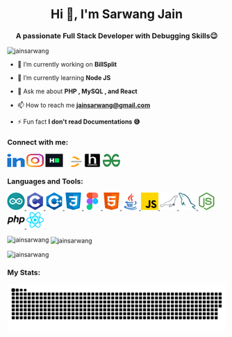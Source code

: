 <h1 align="center">Hi 👋, I'm Sarwang Jain</h1>
<h3 align="center">A passionate Full Stack Developer with Debugging Skills😉</h3>

<p align="left"> <img
                src="https://komarev.com/ghpvc/?username=jainsarwang&label=Profile%20views&color=00d6e6&style=flat"
                alt="jainsarwang" /> </p>

- 🔭 I’m currently working on **BillSplit**

- 🌱 I’m currently learning **Node JS**

- 💬 Ask me about **PHP , MySQL , and React**

- 📫 How to reach me **jainsarwang@gmail.com**

- ⚡ Fun fact **I don't read Documentations 😅**

<h3 align="left">Connect with me:</h3>
<p align="left">
        <a href="https://linkedin.com/in/jainsarwang" target="blank"><img align="center"
                        src="https://raw.githubusercontent.com/jainsarwang/jainsarwang/main/src/images/Social/linked-in-alt.svg"
                        alt="jainsarwang" height="30" width="40" loading="lazy" /></a>
        <a href="https://instagram.com/jainsarwang" target="blank"><img align="center"
                        src="https://raw.githubusercontent.com/jainsarwang/jainsarwang/main/src/images/Social/instagram.svg"
                        alt="jainsarwang" height="30" width="40" /></a>
        <a href="https://www.hackerrank.com/jainsarwang" target="blank"><img align="center"
                        src="https://raw.githubusercontent.com/jainsarwang/jainsarwang/main/src/images/Social/hackerrank.svg"
                        alt="jainsarwang" height="30" width="40" /></a>
        <a href="https://www.leetcode.com/jainsarwang" target="blank"><img align="center"
                        src="https://raw.githubusercontent.com/jainsarwang/jainsarwang/main/src/images/Social/leet-code.svg"
                        alt="jainsarwang" height="30" width="40" /></a>
        <a href="https://www.hackerearth.com/jainsarwang" target="blank"><img align="center"
                        src="https://raw.githubusercontent.com/jainsarwang/jainsarwang/main/src/images/Social/hackerearth.svg"
                        alt="jainsarwang" height="30" width="40" /></a>
        <a href="https://auth.geeksforgeeks.org/user/jainsarwang" target="blank"><img align="center"
                        src="https://raw.githubusercontent.com/jainsarwang/jainsarwang/main/src/images/Social/geeks-for-geeks.svg"
                        alt="jainsarwang" height="30" width="40" /></a>
</p>

<h3 align="left">Languages and Tools:</h3>
<p align="left"> <a href="https://www.arduino.cc/" target="_blank" rel="noreferrer"> <img
                        src="https://raw.githubusercontent.com/jainsarwang/jainsarwang/main/src/images/Other/arduino.svg"
                        alt="arduino" width="40" height="40" /> </a> <a href="https://www.cprogramming.com/"
                target="_blank" rel="noreferrer"> <img
                        src="https://raw.githubusercontent.com/jainsarwang/jainsarwang/main/src/images/ProgrammingLanguages/c.svg"
                        alt="c" width="40" height="40" /> </a> <a href="https://www.w3schools.com/cpp/" target="_blank"
                rel="noreferrer"> <img
                        src="https://raw.githubusercontent.com/jainsarwang/jainsarwang/main/src/images/ProgrammingLanguages/cpp.svg"
                        alt="cplusplus" width="40" height="40" />
        </a> <a href="https://www.w3schools.com/css/" target="_blank" rel="noreferrer"> <img
                        src="https://raw.githubusercontent.com/jainsarwang/jainsarwang/main/src/images/FrontendDevelopment/css.svg"
                        alt="css3" width="40" height="40" /> </a> <a href="https://www.figma.com/" target="_blank"
                rel="noreferrer">
                <img src="https://raw.githubusercontent.com/jainsarwang/jainsarwang/main/src/images/Software/figma.svg"
                        alt="figma" width="40" height="40" /> </a> <a href="https://www.w3.org/html/" target="_blank"
                rel="noreferrer"> <img
                        src="https://raw.githubusercontent.com/jainsarwang/jainsarwang/main/src/images/FrontendDevelopment/html.svg"
                        alt="html5" width="40" height="40" /> </a>
        <a href="https://www.java.com" target="_blank" rel="noreferrer">
                <img src="https://raw.githubusercontent.com/jainsarwang/jainsarwang/main/src/images/ProgrammingLanguages/java.svg"
                        alt="java" width="40" height="40" /> </a> <a
                href="https://developer.mozilla.org/en-US/docs/Web/JavaScript" target="_blank" rel="noreferrer"> <img
                        src="https://raw.githubusercontent.com/jainsarwang/jainsarwang/main/src/images/ProgrammingLanguages/javascript.svg"
                        alt="javascript" width="40" height="40" /> </a>
        <a href="https://mariadb.org/" target="_blank" rel="noreferrer"> <img
                        src="https://raw.githubusercontent.com/jainsarwang/jainsarwang/main/src/images/Database/mariadb.svg"
                        alt="mariadb" width="40" height="40" /> </a> <a href="https://www.mysql.com/" target="_blank"
                rel="noreferrer"> <img
                        src="https://raw.githubusercontent.com/jainsarwang/jainsarwang/main/src/images/Database/mysql.svg"
                        alt="mysql" width="40" height="40" /> </a> <a href="https://nodejs.org" target="_blank"
                rel="noreferrer">
                <img src="https://raw.githubusercontent.com/jainsarwang/jainsarwang/main/src/images/BackendDevelopment/nodejs.svg"
                        alt="nodejs" width="40" height="40" /> </a> <a href="https://www.php.net" target="_blank"
                rel="noreferrer">
                <img src="https://raw.githubusercontent.com/jainsarwang/jainsarwang/main/src/images/ProgrammingLanguages/php.svg"
                        alt="php" width="40" height="40" /> </a> <a href="https://reactjs.org/" target="_blank"
                rel="noreferrer"> <img
                        src="https://raw.githubusercontent.com/jainsarwang/jainsarwang/main/src/images/FrontendDevelopment/reactjs.svg"
                        alt="react" width="40" height="40" />
        </a>
</p>

<p><img align="left"
                src="https://github-readme-stats.vercel.app/api/top-langs?username=jainsarwang&show_icons=true&locale=en&layout=compact"
                alt="jainsarwang" /></p>

<p>&nbsp;<img align="center"
                src="https://github-readme-stats.vercel.app/api?username=jainsarwang&show_icons=true&locale=en"
                alt="jainsarwang" /></p>

<p><img align="center" src="https://github-readme-streak-stats.herokuapp.com/?user=jainsarwang&" alt="jainsarwang" />
</p>

<h3 align="left">My Stats:</h3>

<img src="https://raw.githubusercontent.com/jainsarwang/jainsarwang/output/snake.svg" alt="Snake Animation" />
